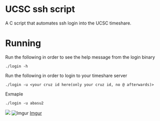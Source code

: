 # UCSC ssh script
  A C script that automates ssh login into the UCSC timeshare.

# Running
  Run the following in order to see the help message from the login binary
  ```
  ./login -h
  ```

  Run the following in order to login to your timeshare server
  ```
  ./login -u <your cruz id here(only your cruz id, no @ afterwards)>
  ```
  
  Exmaple
  ```
  ./login -u abasu2
  ```
![](https://www.pinterest.com/pin/353251164500025450/)
![Imgur](https://i.imgur.com/ld1zr1I.gifv)
[Imgur](https://i.imgur.com/WrYaoPj.png)
